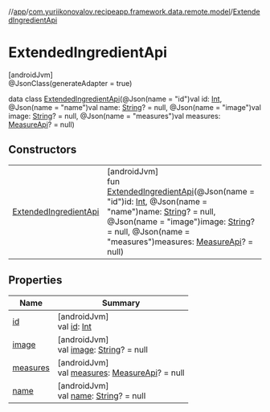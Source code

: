 //[app](../../../index.md)/[com.yuriikonovalov.recipeapp.framework.data.remote.model](../index.md)/[ExtendedIngredientApi](index.md)

# ExtendedIngredientApi

[androidJvm]\
@JsonClass(generateAdapter = true)

data class [ExtendedIngredientApi](index.md)(@Json(name = &quot;id&quot;)val id: [Int](https://kotlinlang.org/api/latest/jvm/stdlib/kotlin/-int/index.html), @Json(name = &quot;name&quot;)val name: [String](https://kotlinlang.org/api/latest/jvm/stdlib/kotlin/-string/index.html)? = null, @Json(name = &quot;image&quot;)val image: [String](https://kotlinlang.org/api/latest/jvm/stdlib/kotlin/-string/index.html)? = null, @Json(name = &quot;measures&quot;)val measures: [MeasureApi](../-measure-api/index.md)? = null)

## Constructors

| | |
|---|---|
| [ExtendedIngredientApi](-extended-ingredient-api.md) | [androidJvm]<br>fun [ExtendedIngredientApi](-extended-ingredient-api.md)(@Json(name = &quot;id&quot;)id: [Int](https://kotlinlang.org/api/latest/jvm/stdlib/kotlin/-int/index.html), @Json(name = &quot;name&quot;)name: [String](https://kotlinlang.org/api/latest/jvm/stdlib/kotlin/-string/index.html)? = null, @Json(name = &quot;image&quot;)image: [String](https://kotlinlang.org/api/latest/jvm/stdlib/kotlin/-string/index.html)? = null, @Json(name = &quot;measures&quot;)measures: [MeasureApi](../-measure-api/index.md)? = null) |

## Properties

| Name | Summary |
|---|---|
| [id](id.md) | [androidJvm]<br>val [id](id.md): [Int](https://kotlinlang.org/api/latest/jvm/stdlib/kotlin/-int/index.html) |
| [image](image.md) | [androidJvm]<br>val [image](image.md): [String](https://kotlinlang.org/api/latest/jvm/stdlib/kotlin/-string/index.html)? = null |
| [measures](measures.md) | [androidJvm]<br>val [measures](measures.md): [MeasureApi](../-measure-api/index.md)? = null |
| [name](name.md) | [androidJvm]<br>val [name](name.md): [String](https://kotlinlang.org/api/latest/jvm/stdlib/kotlin/-string/index.html)? = null |
